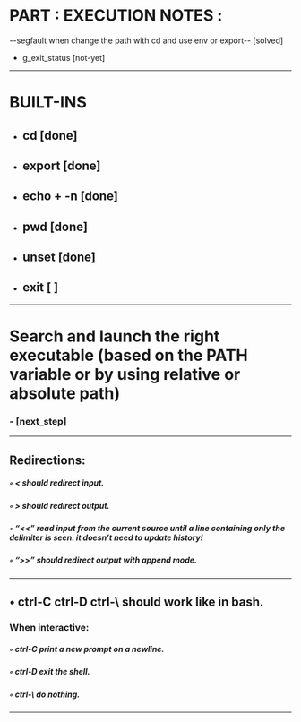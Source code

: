 # PART : EXECUTION NOTES : 
 
 --segfault when change the path with cd and use env or export--  [solved]
 - g_exit_status [not-yet]

----------------------------------------------------------------------------------------------------------------------
# BUILT-INS

 - ## cd            [done]
 - ## export        [done]
 - ## echo + -n     [done]
 - ## pwd           [done]
 - ## unset         [done]
 - ## exit          [ ]

----------------------------------------------------------------------------------------------------------------------
# Search and launch the right executable (based on the PATH variable or by using relative or absolute path) 
  ### - [next_step]

----------------------------------------------------------------------------------------------------------------------
## Redirections:
   ##### ◦ < should redirect input.
   ##### ◦ > should redirect output.
   ##### ◦ “<<” read input from the current source until a line containing only the delimiter is seen. it doesn’t need to update history!
   ##### ◦ “>>” should redirect output with append mode.

---------------------------------------------------------------------------------------------------------------------
## • ctrl-C ctrl-D ctrl-\ should work like in bash. 
  ### When interactive:
   ##### ◦ ctrl-C print a new prompt on a newline.
   ##### ◦ ctrl-D exit the shell.
   ##### ◦ ctrl-\ do nothing.
----------------------------------------------------------------------------------------------------------------------

 
